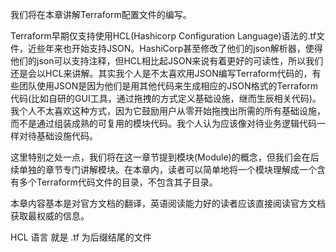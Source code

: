 
我们将在本章讲解Terraform配置文件的编写。

Terraform早期仅支持使用HCL(Hashicorp Configuration Language)语法的.tf文件，近些年来也开始支持JSON。HashiCorp甚至修改了他们的json解析器，使得他们的json可以支持注释，但HCL相比起JSON来说有着更好的可读性，所以我们还是会以HCL来讲解。其实我个人是不太喜欢用JSON编写Terraform代码的，有些团队使用JSON是因为他们是用其他代码来生成相应的JSON格式的Terraform代码(比如自研的GUI工具，通过拖拽的方式定义基础设施，继而生辰相关代码)。我个人不太喜欢这种方式，因为它鼓励用户从零开始拖拽出所需的所有基础设施，而不是通过组装成熟的可复用的模块代码。我个人认为应该像对待业务逻辑代码一样对待基础设施代码。

这里特别之处一点，我们将在这一章节提到模块(Module)的概念，但我们会在后续单独的章节专门讲解模块。在本章内，读者可以简单地将一个模块理解成一个含有多个Terraform代码文件的目录，不包含其子目录。

本章内容基本是对官方文档的翻译，英语阅读能力好的读者应该直接阅读官方文档获取最权威的信息。


HCL 语言 就是 .tf 为后缀结尾的文件 

